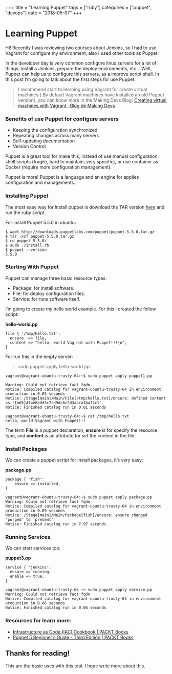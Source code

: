 +++
title = "Learning Puppet"
tags = ["ruby"]
categories = ["puppet", "devops"]
date = "2018-05-07"
+++

# Learning Puppet
Hi! Recently I was reviewing two courses about Jenkins, so I had to use Vagrant for configure my environment, also I used other tools as Puppet.

In the developer day is very common configure linux servers for a lot of things: install a Jenkins, prepare the deploy environments, etc… Well, Puppet can help us to configure this servers, as a improve script shell. In this post I’m going to talk about the first steps for use Puppet.

> I recommend start to learning using Vagrant for create virtual machines ( By default Vagrant machines have installed an old Puppet version), you can know more in the Making Devs Blog: [Creating virtual machines with Vagrant · Blog de Making Devs](http://blog.makingdevs.com/2017/06/01/creating-virtual-machines-with-vagrant/)

### Benefits of use Puppet for configure servers

- Keeping the configuration synchronized
- Repeating changes across many servers
- Self-updating documentation
- Version Control

Puppet is a great tool for make this, instead of use manual configuration, shell scripts (fragile, hard to maintain, very specific), or use container as Docker (require more configuration management).

Puppet is more! Puppet is a language and an engine for applies configuration and managements.

### Installing Puppet

The most easy way for install puppet is download the TAR version [here](http://downloads.puppetlabs.com/puppet/) and run the ruby script.

For install Puppet 5.5.0 in ubuntu:
```
$ wget http://downloads.puppetlabs.com/puppet/puppet-5.5.0.tar.gz
$ tar -xzf puppet-5.5.0.tar.gz
$ cd puppet-5.5.0/
$ sudo ./install.rb
$ puppet --version
5.5.0
```

### Starting With Puppet

Puppet can manage three basic resource types:

- Package: for install software.
- File: for deploy configuration files.
- Service: for runs software itself.

I’m going to create my hello world example. For this I created the follow script:

**hello-world.pp**
```
file { '/tmp/hello.txt':
  ensure  => file,
  content => "hello, world Vagrant with Puppet!!!\n",
}
```

For run this in the empty server:
> sudo puppet apply hello-world.pp

```
vagrant@vagrant-ubuntu-trusty-64:~$ sudo puppet apply puppet1.pp

Warning: Could not retrieve fact fqdn
Notice: Compiled catalog for vagrant-ubuntu-trusty-64 in environment production in 0.05 seconds
Notice: /Stage[main]/Main/File[/tmp/hello.txt]/ensure: defined content as '{md5}4f4e8edd5c7cd9dc6c2d3aaca1baf2c1'
Notice: Finished catalog run in 0.01 seconds

vagrant@vagrant-ubuntu-trusty-64:~$ cat /tmp/hello.txt
hello, world Vagrant with Puppet!!!
```

The term **File** is a puppet declaration, **ensure** is for specify the resource type, and **content** is an attribute for set the content in the file.

### Install Packages

We can create a puppet script for install packages, it’s very easy:

**package.pp**
```
package { 'fish':
	ensure => installed,
}
```

```
vagrant@vagrant-ubuntu-trusty-64:~$ sudo puppet apply package.pp
Warning: Could not retrieve fact fqdn
Notice: Compiled catalog for vagrant-ubuntu-trusty-64 in environment production in 0.09 seconds
Notice: /Stage[main]/Main/Package[fish]/ensure: ensure changed 'purged' to 'present'
Notice: Finished catalog run in 7.97 seconds
```
### Running Services

We can start services too:

**puppet3.pp**
```
service { 'jenkins':
  ensure => running,
  enable => true,
}
```

```
vagrant@vagrant-ubuntu-trusty-64 ~> sudo puppet apply service.pp
Warning: Could not retrieve fact fqdn
Notice: Compiled catalog for vagrant-ubuntu-trusty-64 in environment production in 0.06 seconds
Notice: Finished catalog run in 0.06 seconds
```

### Resources for learn more:

- [Infrastructure as Code (IAC) Cookbook | PACKT Books](https://www.packtpub.com/virtualization-and-cloud/infrastructure-code-iac-cookbook)
- [Puppet 5 Beginner’s Guide - Third Edition | PACKT Books](https://www.packtpub.com/networking-and-servers/puppet-5-beginner%E2%80%99s-guide-third-edition)

## Thanks for reading!
This are the basic uses with this tool. I hope write more about this.
